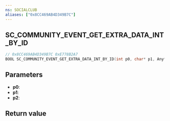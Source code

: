 ```yaml
---
ns: SOCIALCLUB
aliases: ["0x8CC469AB4D349B7C"]
---
```

## SC_COMMUNITY_EVENT_GET_EXTRA_DATA_INT_BY_ID

```c
// 0x8CC469AB4D349B7C 0xE778B2A7
BOOL SC_COMMUNITY_EVENT_GET_EXTRA_DATA_INT_BY_ID(int p0, char* p1, Any* p2);
```


## Parameters
* **p0**: 
* **p1**: 
* **p2**: 

## Return value
